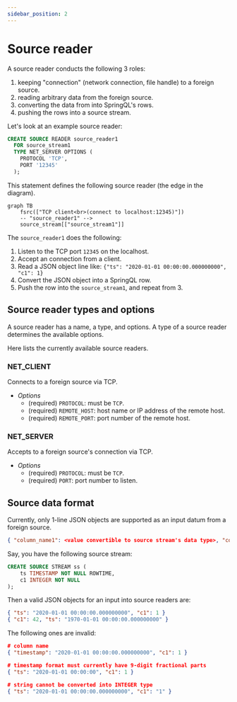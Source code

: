```yaml
---
sidebar_position: 2
---
```


# Source reader

A source reader conducts the following 3 roles:

1. keeping "connection" (network connection, file handle) to a foreign source.
2. reading arbitrary data from the foreign source.
3. converting the data from into SpringQL's rows.
4. pushing the rows into a source stream.

Let's look at an example source reader:

```sql title="Source reader definition"
CREATE SOURCE READER source_reader1
  FOR source_stream1
  TYPE NET_SERVER OPTIONS (
    PROTOCOL 'TCP',
    PORT '12345'
  );
```

This statement defines the following source reader (the edge in the diagram).

```mermaid
graph TB
    fsrc(["TCP client<br>(connect to localhost:12345)"])
    -- "source_reader1" -->
    source_stream[["source_stream1"]]
```

The `source_reader1` does the following:

1. Listen to the TCP port `12345` on the localhost.
2. Accept an connection from a client.
3. Read a JSON object line like: `{"ts": "2020-01-01 00:00:00.000000000", "c1": 1}`
4. Convert the JSON object into a SpringQL row.
5. Push the row into the `source_stream1`, and repeat from 3.

## Source reader types and options

A source reader has a name, a type, and options.
A type of a source reader determines the available options.

Here lists the currently available source readers.

### NET_CLIENT

Connects to a foreign source via TCP.

- _Options_
  - (required) `PROTOCOL`: must be `TCP`.
  - (required) `REMOTE_HOST`: host name or IP address of the remote host.
  - (required) `REMOTE_PORT`: port number of the remote host.

### NET_SERVER

Accepts to a foreign source's connection via TCP.

- _Options_
  - (required) `PROTOCOL`: must be `TCP`.
  - (required) `PORT`: port number to listen.

## Source data format

Currently, only 1-line JSON objects are supported as an input datum from a foreign source.

```json title="JSON object convertible to a SpringQL's row"
{ "column_name1": <value convertible to source stream's data type>, "column_name2": <value2>, ... }
```

Say, you have the following source stream:

```sql title="Source stream"
CREATE SOURCE STREAM ss (
    ts TIMESTAMP NOT NULL ROWTIME,    
    c1 INTEGER NOT NULL
);
```

Then a valid JSON objects for an input into source readers are:

```json title="Valid JSONs"
{ "ts": "2020-01-01 00:00:00.000000000", "c1": 1 }
{ "c1": 42, "ts": "1970-01-01 00:00:00.000000000" }
```

The following ones are invalid:

```json title="Invalid JSONs"
# column name
{ "timestamp": "2020-01-01 00:00:00.000000000", "c1": 1 }

# timestamp format must currently have 9-digit fractional parts
{ "ts": "2020-01-01 00:00:00", "c1": 1 }

# string cannot be converted into INTEGER type 
{ "ts": "2020-01-01 00:00:00.000000000", "c1": "1" }
```

